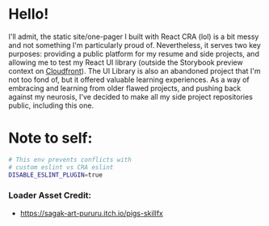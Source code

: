 # Hello!
I'll admit, the static site/one-pager I built with React CRA (lol) is a bit messy and not something I'm particularly proud of. Nevertheless, it serves two key purposes: providing a public platform for my resume and side projects, and allowing me to test my React UI library (outside the Storybook preview context on [Cloudfront](https://d2qhtb7c0usx4g.cloudfront.net/?path=/story/baseloader--water-dragon)). The UI Library is also an abandoned project that I'm not too fond of, but it offered valuable learning experiences. As a way of embracing and learning from older flawed projects, and pushing back against my neurosis, I've decided to make all my side project repositories public, including this one.

# Note to self:

```zsh
# This env prevents conflicts with
# custom eslint vs CRA eslint
DISABLE_ESLINT_PLUGIN=true
```

### Loader Asset Credit:
- https://sagak-art-pururu.itch.io/pigs-skillfx
